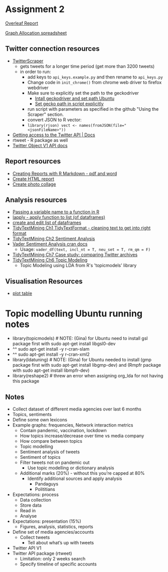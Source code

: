 # Assignment 2

[Overleaf Report](https://www.overleaf.com/3267991514vwxxvtqmbcbc)

[Graph Allocation spreadsheet](https://docs.google.com/spreadsheets/d/1thUrLAOECz5pQ8OlmwxMl1a2i2PxGF3Oj1CnxEZAU8g/edit?usp=sharing)

## Twitter connection resources
* [TwitterScraper](https://github.com/MatthewWolff/TwitterScraper)
    - gets tweets for a longer time period (get more than 3200 tweets)
    - in order to run:
        - add keys to `api_keys.example.py` and then rename to `api_keys.py`
        - Change code in `init_chrome()` from chrome web driver to firefox webdriver
        - Make sure to explicitly set the path to the geckodriver
            - [Intall geckodriver and set path Ubuntu](https://askubuntu.com/questions/870530/how-to-install-geckodriver-in-ubuntu)
            - [Set gecko path in script explicitly](https://stackoverflow.com/questions/45992670/geckodriver-not-being-found)
        - run script with parameters as specified in the github "Using the Scraper" section.
        - convert JSON to R vector:
        - `library(rjson) vect <- names(fromJSON(file="<jsonFileName>"))`
* [Getting access to the Twitter API | Docs](https://developer.twitter.com/en/docs/twitter-api/getting-started/getting-access-to-the-twitter-api)
* rtweet - R package as well
* [Twitter Object V1 API docs](https://developer.twitter.com/en/docs/twitter-api/v1/data-dictionary/object-model/tweet)

## Report resources
* [Creating Reports with R Markdown - pdf and word](https://towardsdatascience.com/creating-reports-with-r-markdown-c6031ecdd65c)
* [Create HTML report](https://jozef.io/r913-spin-with-style/)
* [Create photo collage](https://www.peko-step.com/en/tool/combine-images.html)

## Analysis resources
* [Passing a variable name to a function in R](https://stackoverflow.com/questions/19133980/passing-a-variable-name-to-a-function-in-r)
* [lapply - apply function to list (of dataframes)](https://www.rdocumentation.org/packages/base/versions/3.6.2/topics/lapply)
* [create and edit list of dataframes](https://www.geeksforgeeks.org/list-of-dataframes-in-r/)
* [TidyTextMining Ch1 TidyTextFormat - cleaning text to get into right format](https://www.tidytextmining.com/tidytext.html#tidyausten)
* [TidyTextMining Ch2 Sentiment Analysis](https://www.tidytextmining.com/sentiment.html)
* [Vader Sentiment Analysis cran docs](https://cran.r-project.org/web/packages/vader/vader.pdf)
    - Usage: `vader_df(text, incl_nt = T, neu_set = T, rm_qm = F)`
* [TidyTextMining Ch7 Case study: comparing Twitter archives](https://www.tidytextmining.com/twitter.html)
* [TidyTextMining Ch6 Topic Modeling](https://www.tidytextmining.com/topicmodeling.html#topicmodeling)
    - Topic Modeling using LDA from R's 'topicmodels' library

## Visualisation Resources
* [plot table](https://cran.r-project.org/web/packages/gridExtra/vignettes/tableGrob.html)

# Topic modelling Ubuntu running notes
* library(topicmodels) # NOTE: (Gina) for Ubuntu need to install gsl package first with sudo apt-get install libgsl0-dev
*  ^^ sudo apt-get install -y r-cran-slam 
* ^^  sudo apt-get install -y r-cran-xml2 
* library(ldatuning) # NOTE: (Gina) for Ubuntu needed to install (gmp package first with sudo apt-get install libgmp-dev) and (Rmpfr package with sudo apt-get install libmpfr-dev)
* library(reshape2) # threw an error when assigning org_lda for not having this package

## Notes

- Collect dataset of different media agencies over last 6 months
- Topics, sentiments
- Define some own lexicons
- Example graphs: frequencies, Network interaction metrics
    - Contain pandemic, vaccination, lockdown
    - How topics increase/decrease over time vs media company
    - How compare between topics
    - Topic modelling
    - Sentiment analysis of tweets
    - Sentiment of topics
    - Filter tweets not on pandemic out
        - Use topic modelling or dictionary analysis
    - Additional marks (20%) - without this you’re capped at 80%
        - Identify additional sources and apply analysis
            - Pandaguys
            - Polititians
- Expectations: process
    - Data collection
    - Store data
    - Read in
    - Analyse
- Expectations: presentation (15%)
    - Figures, analysis, statistics, reports
- Define set of media agencies/accounts
    - Collect tweets
        - Tell about what’s up with tweets
- Twitter API V1
- Twitter API package (rtweet)
    - Limitation: only 2 weeks search
    - Specify timeline of specific accounts

